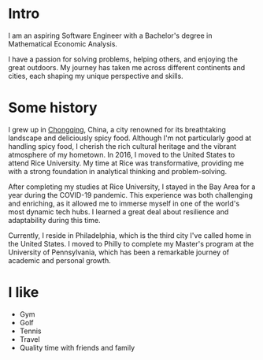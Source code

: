 # Intro

I am an aspiring Software Engineer with a Bachelor's degree in Mathematical Economic Analysis.


I have a passion for solving problems, helping others, and enjoying the great outdoors. My journey has taken me across different continents and cities, each shaping my unique perspective and skills.

# Some history

I grew up in [Chongqing](<https://en.wikipedia.org/wiki/Chongqing>), China, a city renowned for its breathtaking landscape and deliciously spicy food. Although 
I'm not particularly good at handling spicy food, I cherish the rich cultural heritage and the vibrant atmosphere of my 
hometown. In 2016, I moved to the United States to attend Rice University. My time at Rice was transformative, providing 
me with a strong foundation in analytical thinking and problem-solving.


After completing my studies at Rice University, I stayed in the Bay Area for a year during the COVID-19 pandemic. 
This experience was both challenging and enriching, as it allowed me to immerse myself in one of the world's most dynamic 
tech hubs. I learned a great deal about resilience and adaptability during this time.


Currently, I reside in Philadelphia, which is the third city I've called home in the United States. I moved to Philly to 
complete my Master's program at the University of Pennsylvania, which has been a remarkable journey of academic and personal 
growth.


# I like

- Gym
- Golf
- Tennis
- Travel
- Quality time with friends and family